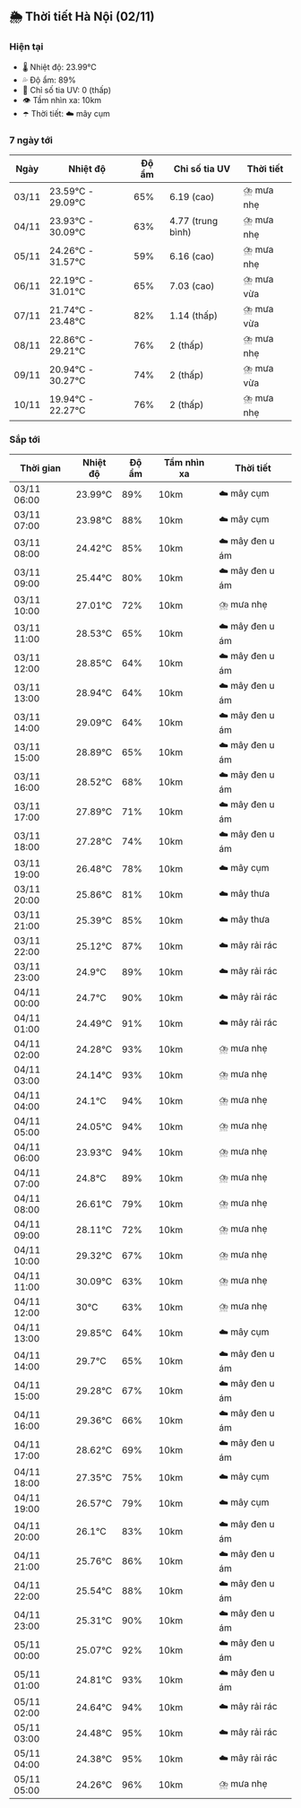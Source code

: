 ## 🌦️ Thời tiết Hà Nội (02/11)

### Hiện tại

- 🌡️ Nhiệt độ: 23.99℃
- 💦 Độ ẩm: 89%
- 🌟 Chỉ số tia UV: 0 (thấp)
- 👁️ Tầm nhìn xa: 10km
- ☂️ Thời tiết: ☁️ mây cụm

### 7 ngày tới

| Ngày | Nhiệt độ | Độ ẩm | Chỉ số tia UV | Thời tiết |
| --- | --- | --- | --- | --- |
| 03/11 | 23.59℃ - 29.09℃ | 65% | 6.19 (cao) | ⛈️ mưa nhẹ |
| 04/11 | 23.93℃ - 30.09℃ | 63% | 4.77 (trung bình) | ⛈️ mưa nhẹ |
| 05/11 | 24.26℃ - 31.57℃ | 59% | 6.16 (cao) | ⛈️ mưa nhẹ |
| 06/11 | 22.19℃ - 31.01℃ | 65% | 7.03 (cao) | ⛈️ mưa vừa |
| 07/11 | 21.74℃ - 23.48℃ | 82% | 1.14 (thấp) | ⛈️ mưa vừa |
| 08/11 | 22.86℃ - 29.21℃ | 76% | 2 (thấp) | ⛈️ mưa nhẹ |
| 09/11 | 20.94℃ - 30.27℃ | 74% | 2 (thấp) | ⛈️ mưa vừa |
| 10/11 | 19.94℃ - 22.27℃ | 76% | 2 (thấp) | ⛈️ mưa nhẹ |

### Sắp tới

| Thời gian | Nhiệt độ | Độ ẩm | Tầm nhìn xa | Thời tiết |
| --- | --- | --- | --- | --- |
| 03/11 06:00 | 23.99℃ | 89% | 10km | ☁️ mây cụm |
| 03/11 07:00 | 23.98℃ | 88% | 10km | ☁️ mây cụm |
| 03/11 08:00 | 24.42℃ | 85% | 10km | ☁️ mây đen u ám |
| 03/11 09:00 | 25.44℃ | 80% | 10km | ☁️ mây đen u ám |
| 03/11 10:00 | 27.01℃ | 72% | 10km | ⛈️ mưa nhẹ |
| 03/11 11:00 | 28.53℃ | 65% | 10km | ☁️ mây đen u ám |
| 03/11 12:00 | 28.85℃ | 64% | 10km | ☁️ mây đen u ám |
| 03/11 13:00 | 28.94℃ | 64% | 10km | ☁️ mây đen u ám |
| 03/11 14:00 | 29.09℃ | 64% | 10km | ☁️ mây đen u ám |
| 03/11 15:00 | 28.89℃ | 65% | 10km | ☁️ mây đen u ám |
| 03/11 16:00 | 28.52℃ | 68% | 10km | ☁️ mây đen u ám |
| 03/11 17:00 | 27.89℃ | 71% | 10km | ☁️ mây đen u ám |
| 03/11 18:00 | 27.28℃ | 74% | 10km | ☁️ mây đen u ám |
| 03/11 19:00 | 26.48℃ | 78% | 10km | ☁️ mây cụm |
| 03/11 20:00 | 25.86℃ | 81% | 10km | ☁️ mây thưa |
| 03/11 21:00 | 25.39℃ | 85% | 10km | ☁️ mây thưa |
| 03/11 22:00 | 25.12℃ | 87% | 10km | ☁️ mây rải rác |
| 03/11 23:00 | 24.9℃ | 89% | 10km | ☁️ mây rải rác |
| 04/11 00:00 | 24.7℃ | 90% | 10km | ☁️ mây rải rác |
| 04/11 01:00 | 24.49℃ | 91% | 10km | ☁️ mây rải rác |
| 04/11 02:00 | 24.28℃ | 93% | 10km | ⛈️ mưa nhẹ |
| 04/11 03:00 | 24.14℃ | 93% | 10km | ⛈️ mưa nhẹ |
| 04/11 04:00 | 24.1℃ | 94% | 10km | ⛈️ mưa nhẹ |
| 04/11 05:00 | 24.05℃ | 94% | 10km | ⛈️ mưa nhẹ |
| 04/11 06:00 | 23.93℃ | 94% | 10km | ⛈️ mưa nhẹ |
| 04/11 07:00 | 24.8℃ | 89% | 10km | ⛈️ mưa nhẹ |
| 04/11 08:00 | 26.61℃ | 79% | 10km | ⛈️ mưa nhẹ |
| 04/11 09:00 | 28.11℃ | 72% | 10km | ⛈️ mưa nhẹ |
| 04/11 10:00 | 29.32℃ | 67% | 10km | ⛈️ mưa nhẹ |
| 04/11 11:00 | 30.09℃ | 63% | 10km | ⛈️ mưa nhẹ |
| 04/11 12:00 | 30℃ | 63% | 10km | ⛈️ mưa nhẹ |
| 04/11 13:00 | 29.85℃ | 64% | 10km | ☁️ mây cụm |
| 04/11 14:00 | 29.7℃ | 65% | 10km | ☁️ mây đen u ám |
| 04/11 15:00 | 29.28℃ | 67% | 10km | ☁️ mây đen u ám |
| 04/11 16:00 | 29.36℃ | 66% | 10km | ☁️ mây đen u ám |
| 04/11 17:00 | 28.62℃ | 69% | 10km | ☁️ mây đen u ám |
| 04/11 18:00 | 27.35℃ | 75% | 10km | ☁️ mây cụm |
| 04/11 19:00 | 26.57℃ | 79% | 10km | ☁️ mây cụm |
| 04/11 20:00 | 26.1℃ | 83% | 10km | ☁️ mây đen u ám |
| 04/11 21:00 | 25.76℃ | 86% | 10km | ☁️ mây đen u ám |
| 04/11 22:00 | 25.54℃ | 88% | 10km | ☁️ mây đen u ám |
| 04/11 23:00 | 25.31℃ | 90% | 10km | ☁️ mây đen u ám |
| 05/11 00:00 | 25.07℃ | 92% | 10km | ☁️ mây đen u ám |
| 05/11 01:00 | 24.81℃ | 93% | 10km | ☁️ mây đen u ám |
| 05/11 02:00 | 24.64℃ | 94% | 10km | ☁️ mây rải rác |
| 05/11 03:00 | 24.48℃ | 95% | 10km | ☁️ mây rải rác |
| 05/11 04:00 | 24.38℃ | 95% | 10km | ☁️ mây rải rác |
| 05/11 05:00 | 24.26℃ | 96% | 10km | ⛈️ mưa nhẹ |
